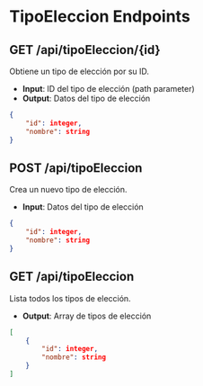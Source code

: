 # TipoEleccion Endpoints

## GET /api/tipoEleccion/{id}
Obtiene un tipo de elección por su ID.
- **Input**: ID del tipo de elección (path parameter)
- **Output**: Datos del tipo de elección
```json
{
    "id": integer,
    "nombre": string
}
```

## POST /api/tipoEleccion
Crea un nuevo tipo de elección.
- **Input**: Datos del tipo de elección
```json
{
    "id": integer,
    "nombre": string
}
```


## GET /api/tipoEleccion
Lista todos los tipos de elección.
- **Output**: Array de tipos de elección
```json
[
    {
        "id": integer,
        "nombre": string
    }
]
```
